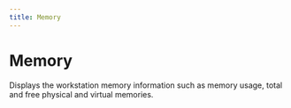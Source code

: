 ```yaml
---
title: Memory
---
```


# Memory


Displays the workstation memory information such as memory usage, total and free physical and virtual memories.
